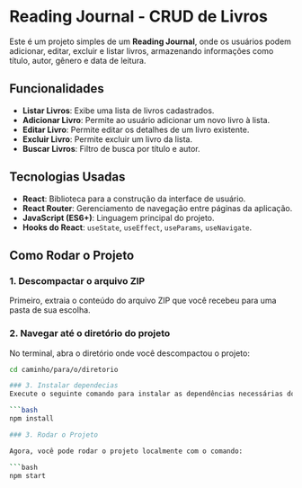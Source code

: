 # Reading Journal - CRUD de Livros

Este é um projeto simples de um **Reading Journal**, onde os usuários podem adicionar, editar, excluir e listar livros, armazenando informações como título, autor, gênero e data de leitura.

## Funcionalidades

- **Listar Livros**: Exibe uma lista de livros cadastrados.
- **Adicionar Livro**: Permite ao usuário adicionar um novo livro à lista.
- **Editar Livro**: Permite editar os detalhes de um livro existente.
- **Excluir Livro**: Permite excluir um livro da lista.
- **Buscar Livros**: Filtro de busca por título e autor.

## Tecnologias Usadas

- **React**: Biblioteca para a construção da interface de usuário.
- **React Router**: Gerenciamento de navegação entre páginas da aplicação.
- **JavaScript (ES6+)**: Linguagem principal do projeto.
- **Hooks do React**: `useState`, `useEffect`, `useParams`, `useNavigate`.

## Como Rodar o Projeto

### 1. Descompactar o arquivo ZIP

Primeiro, extraia o conteúdo do arquivo ZIP que você recebeu para uma pasta de sua escolha.

### 2. Navegar até o diretório do projeto
No terminal, abra o diretório onde você descompactou o projeto:

```bash
cd caminho/para/o/diretorio

### 3. Instalar dependecias
Execute o seguinte comando para instalar as dependências necessárias do projeto:

```bash
npm install

### 3. Rodar o Projeto

Agora, você pode rodar o projeto localmente com o comando:

```bash
npm start